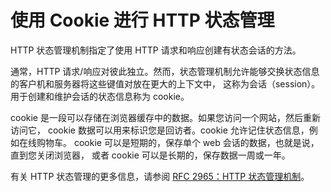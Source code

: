 # 使用 Cookie 进行 HTTP 状态管理

HTTP 状态管理机制指定了使用 HTTP 请求和响应创建有状态会话的方法。

通常，HTTP 请求/响应对彼此独立。然而，状态管理机制允许能够交换状态信息的客户机和服务器将这些键值对放在更大的上下文中，
这称为会话（session）。用于创建和维护会话的状态信息称为 cookie。

cookie 是一段可以存储在浏览器缓存中的数据。如果您访问一个网站，然后重新访问它，
cookie 数据可以用来标识您是回访者。cookie 允许记住状态信息，例如在线购物车。
cookie 可以是短期的，保存单个 web 会话的数据，也就是说，直到您关闭浏览器，
或者 cookie 可以是长期的，保存数据一周或一年。

有关 HTTP 状态管理的更多信息，请参阅 [RFC 2965：HTTP 状态管理机制](https://tools.ietf.org/html/rfc2965)。
